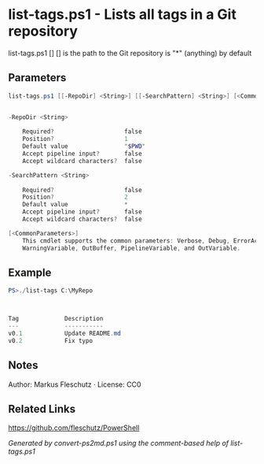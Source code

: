 # list-tags.ps1 - Lists all tags in a Git repository

list-tags.ps1 [<RepoDir>] [<SearchPattern>]
<RepoDir> is the path to the Git repository
<SearchPattern> is "*" (anything) by default

## Parameters
```powershell
list-tags.ps1 [[-RepoDir] <String>] [[-SearchPattern] <String>] [<CommonParameters>]


-RepoDir <String>
    
    Required?                    false
    Position?                    1
    Default value                "$PWD"
    Accept pipeline input?       false
    Accept wildcard characters?  false

-SearchPattern <String>
    
    Required?                    false
    Position?                    2
    Default value                *
    Accept pipeline input?       false
    Accept wildcard characters?  false

[<CommonParameters>]
    This cmdlet supports the common parameters: Verbose, Debug, ErrorAction, ErrorVariable, WarningAction, 
    WarningVariable, OutBuffer, PipelineVariable, and OutVariable.
```

## Example
```powershell
PS>./list-tags C:\MyRepo



Tag             Description
---             -----------
v0.1            Update README.md
v0.2            Fix typo
```


## Notes
Author: Markus Fleschutz · License: CC0

## Related Links
https://github.com/fleschutz/PowerShell

*Generated by convert-ps2md.ps1 using the comment-based help of list-tags.ps1*
